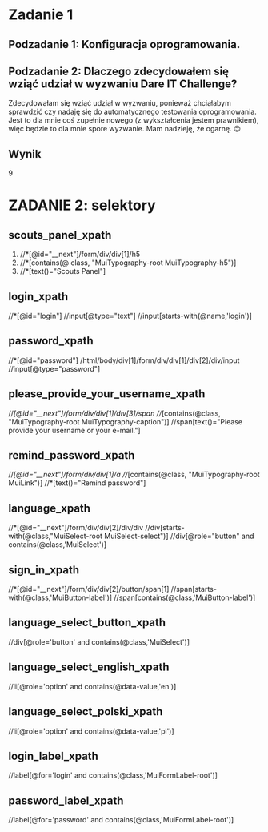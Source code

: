 # Zadanie 1 #
## **Podzadanie 1: Konfiguracja oprogramowania.** ##
## **Podzadanie 2: Dlaczego zdecydowałem się wziąć udział w wyzwaniu Dare IT Challenge?** ##
Zdecydowałam się wziąć udział w wyzwaniu, ponieważ chciałabym sprawdzić czy nadaję się do automatycznego testowania oprogramowania. Jest to dla mnie coś zupełnie nowego (z wykształcenia jestem prawnikiem), więc będzie to dla mnie spore wyzwanie. Mam nadzieję, że ogarnę.  😊
## Wynik ##
9
# ZADANIE 2: selektory #
## scouts_panel_xpath ##
1. //*[@id="__next"]/form/div/div[1]/h5
2. //*[contains(@ class, "MuiTypography-root MuiTypography-h5")]
3. //*[text()="Scouts Panel"]
## login_xpath ##
//*[@id="login"]
//input[@type="text"]
//input[starts-with(@name,'login')]
## password_xpath ##
//*[@id="password"]
/html/body/div[1]/form/div/div[1]/div[2]/div/input
//input[@type="password"]
## please_provide_your_username_xpath ##
//*[@id="__next"]/form/div/div[1]/div[3]/span
//*[contains(@class, "MuiTypography-root MuiTypography-caption")]
//span[text()="Please provide your username or your e-mail."]
## remind_password_xpath ##
//*[@id="__next"]/form/div/div[1]/a
//*[contains(@class, "MuiTypography-root MuiLink")]
//*[text()="Remind password"]
## language_xpath ##
//*[@id="__next"]/form/div/div[2]/div/div
//div[starts-with(@class,"MuiSelect-root MuiSelect-select")]
//div[@role="button" and contains(@class,'MuiSelect')]
## sign_in_xpath ##
//*[@id="__next"]/form/div/div[2]/button/span[1]
//span[starts-with(@class,'MuiButton-label')]
 //span[contains(@class,'MuiButton-label')] 
## language_select_button_xpath ##
//div[@role='button' and contains(@class,'MuiSelect')]
## language_select_english_xpath ##
//li[@role='option' and contains(@data-value,'en')]
## language_select_polski_xpath ##
//li[@role='option' and contains(@data-value,'pl')]
## login_label_xpath ##
 //label[@for='login' and contains(@class,'MuiFormLabel-root')]
## password_label_xpath ##
//label[@for='password' and contains(@class,'MuiFormLabel-root')]

